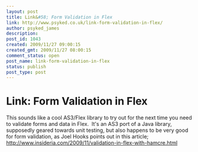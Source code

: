 ```yaml
---
layout: post
title: Link&#58; Form Validation in Flex
link: http://www.psyked.co.uk/link-form-validation-in-flex/
author: psyked_james
description: 
post_id: 1043
created: 2009/11/27 09:00:15
created_gmt: 2009/11/27 08:00:15
comment_status: open
post_name: link-form-validation-in-flex
status: publish
post_type: post
---
```


# Link: Form Validation in Flex

This sounds like a cool AS3/Flex library to try out for the next time you need to validate forms and data in Flex.  It's an AS3 port of a Java library, supposedly geared towards unit testing, but also happens to be very good for form validation, as Joel Hooks points out in this article; <http://www.insideria.com/2009/11/validation-in-flex-with-hamcre.html>